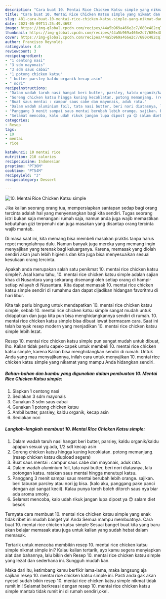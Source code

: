 ```yaml
---
description: "Cara buat 10. Mentai Rice Chicken Katsu simple yang nikmat dan Mudah Dibuat"
title: "Cara buat 10. Mentai Rice Chicken Katsu simple yang nikmat dan Mudah Dibuat"
slug: 481-cara-buat-10-mentai-rice-chicken-katsu-simple-yang-nikmat-dan-mudah-dibuat
date: 2021-05-09T11:25:49.469Z
image: https://img-global.cpcdn.com/recipes/44a5b969a466e2c7/680x482cq70/10-mentai-rice-chicken-katsu-simple-foto-resep-utama.jpg
thumbnail: https://img-global.cpcdn.com/recipes/44a5b969a466e2c7/680x482cq70/10-mentai-rice-chicken-katsu-simple-foto-resep-utama.jpg
cover: https://img-global.cpcdn.com/recipes/44a5b969a466e2c7/680x482cq70/10-mentai-rice-chicken-katsu-simple-foto-resep-utama.jpg
author: Francisco Reynolds
ratingvalue: 4.6
reviewcount: 3
recipeingredient:
- "1 centong nasi"
- "3 sdm mayonais"
- "3 sdm saus cabai"
- "1 potong chicken katsu"
- " butter parsley kaldu organik kecap asin"
- " nori"
recipeinstructions:
- "Dalam wadah taruh nasi hangat beri butter, parsley, kaldu organik/kaldu apapun sesuai yg ada, 1/2 sdt kecap asin"
- "Goreng chicken katsu hingga kuning kecoklatan. potong memanjang. (resep chicken katsu diupload segera)"
- "Buat saus mentai : campur saus cabe dan mayonais, aduk rata."
- "Dalam wadah aluminium foil, tata nasi butter, beri nori diatasnya, lalu potongan katsu. ratakan saus mentai hingga menutupi katsu."
- "Panggang 3 menit sampai saus mentai berubah lebih orange. sajikan. beri taburan parsley atau nori jg bisa. (kalo aku, panggang pake panci dengan api sangat kecil). Kalau punya torch boleh ditorch saus nya biar ada aroma smoky."
- "Selamat mencoba, kalo udah rikuk jangan lupa dipost ya 😊 salam diet besok"
categories:
- Resep
tags:
- 10
- mentai
- rice

katakunci: 10 mentai rice 
nutrition: 210 calories
recipecuisine: Indonesian
preptime: "PT36M"
cooktime: "PT54M"
recipeyield: "3"
recipecategory: Dessert

---
```



![10. Mentai Rice Chicken Katsu simple](https://img-global.cpcdn.com/recipes/44a5b969a466e2c7/680x482cq70/10-mentai-rice-chicken-katsu-simple-foto-resep-utama.jpg)

Jika kalian seorang orang tua, mempersiapkan santapan sedap bagi orang tercinta adalah hal yang menyenangkan bagi kita sendiri. Tugas seorang istri bukan saja menangani rumah saja, namun anda juga wajib memastikan kebutuhan gizi terpenuhi dan juga masakan yang disantap orang tercinta wajib mantab.

Di masa  saat ini, kita memang bisa membeli masakan praktis tanpa harus repot mengolahnya dulu. Namun banyak juga mereka yang memang ingin menyajikan yang terenak bagi keluarganya. Karena, memasak yang diolah sendiri akan jauh lebih higienis dan kita juga bisa menyesuaikan sesuai kesukaan orang tercinta. 



Apakah anda merupakan salah satu penikmat 10. mentai rice chicken katsu simple?. Asal kamu tahu, 10. mentai rice chicken katsu simple adalah sajian khas di Nusantara yang sekarang disenangi oleh setiap orang di hampir setiap wilayah di Nusantara. Kita dapat memasak 10. mentai rice chicken katsu simple sendiri di rumahmu dan dapat dijadikan hidangan favoritmu di hari libur.

Kita tak perlu bingung untuk mendapatkan 10. mentai rice chicken katsu simple, sebab 10. mentai rice chicken katsu simple sangat mudah untuk didapatkan dan juga kita pun bisa menghidangkannya sendiri di rumah. 10. mentai rice chicken katsu simple bisa dibuat lewat bermacam cara. Saat ini telah banyak resep modern yang menjadikan 10. mentai rice chicken katsu simple lebih lezat.

Resep 10. mentai rice chicken katsu simple pun sangat mudah untuk dibuat, lho. Kalian tidak perlu capek-capek untuk membeli 10. mentai rice chicken katsu simple, karena Kalian bisa menghidangkan sendiri di rumah. Untuk Anda yang mau menyajikannya, inilah cara untuk menyajikan 10. mentai rice chicken katsu simple yang nikamat yang mampu Anda hidangkan sendiri.

<!--inarticleads1-->

##### Bahan-bahan dan bumbu yang digunakan dalam pembuatan 10. Mentai Rice Chicken Katsu simple:

1. Siapkan 1 centong nasi
1. Sediakan 3 sdm mayonais
1. Gunakan 3 sdm saus cabai
1. Gunakan 1 potong chicken katsu
1. Ambil  butter, parsley, kaldu organik, kecap asin
1. Sediakan  nori




<!--inarticleads2-->

##### Langkah-langkah membuat 10. Mentai Rice Chicken Katsu simple:

1. Dalam wadah taruh nasi hangat beri butter, parsley, kaldu organik/kaldu apapun sesuai yg ada, 1/2 sdt kecap asin
1. Goreng chicken katsu hingga kuning kecoklatan. potong memanjang. (resep chicken katsu diupload segera)
1. Buat saus mentai : campur saus cabe dan mayonais, aduk rata.
1. Dalam wadah aluminium foil, tata nasi butter, beri nori diatasnya, lalu potongan katsu. ratakan saus mentai hingga menutupi katsu.
1. Panggang 3 menit sampai saus mentai berubah lebih orange. sajikan. beri taburan parsley atau nori jg bisa. (kalo aku, panggang pake panci dengan api sangat kecil). Kalau punya torch boleh ditorch saus nya biar ada aroma smoky.
1. Selamat mencoba, kalo udah rikuk jangan lupa dipost ya 😊 salam diet besok




Ternyata cara membuat 10. mentai rice chicken katsu simple yang enak tidak ribet ini mudah banget ya! Anda Semua mampu membuatnya. Cara buat 10. mentai rice chicken katsu simple Sesuai banget buat kita yang baru akan belajar memasak atau juga untuk kalian yang sudah hebat dalam memasak.

Tertarik untuk mencoba membikin resep 10. mentai rice chicken katsu simple nikmat simple ini? Kalau kalian tertarik, ayo kamu segera menyiapkan alat dan bahannya, lalu bikin deh Resep 10. mentai rice chicken katsu simple yang lezat dan sederhana ini. Sungguh mudah kan. 

Maka dari itu, ketimbang kamu berfikir lama-lama, maka langsung aja sajikan resep 10. mentai rice chicken katsu simple ini. Pasti anda gak akan nyesel sudah bikin resep 10. mentai rice chicken katsu simple nikmat tidak rumit ini! Selamat berkreasi dengan resep 10. mentai rice chicken katsu simple mantab tidak rumit ini di rumah sendiri,oke!.

